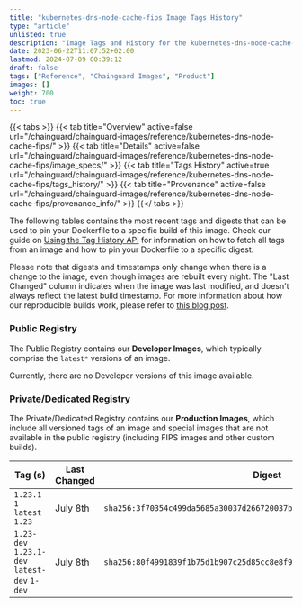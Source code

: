 ```yaml
---
title: "kubernetes-dns-node-cache-fips Image Tags History"
type: "article"
unlisted: true
description: "Image Tags and History for the kubernetes-dns-node-cache-fips Chainguard Image"
date: 2023-06-22T11:07:52+02:00
lastmod: 2024-07-09 00:39:12
draft: false
tags: ["Reference", "Chainguard Images", "Product"]
images: []
weight: 700
toc: true
---
```


{{< tabs >}}
{{< tab title="Overview" active=false url="/chainguard/chainguard-images/reference/kubernetes-dns-node-cache-fips/" >}}
{{< tab title="Details" active=false url="/chainguard/chainguard-images/reference/kubernetes-dns-node-cache-fips/image_specs/" >}}
{{< tab title="Tags History" active=true url="/chainguard/chainguard-images/reference/kubernetes-dns-node-cache-fips/tags_history/" >}}
{{< tab title="Provenance" active=false url="/chainguard/chainguard-images/reference/kubernetes-dns-node-cache-fips/provenance_info/" >}}
{{</ tabs >}}

The following tables contains the most recent tags and digests that can be used to pin your Dockerfile to a specific build of this image. Check our guide on [Using the Tag History API](/chainguard/chainguard-images/using-the-tag-history-api/) for information on how to fetch all tags from an image and how to pin your Dockerfile to a specific digest.

Please note that digests and timestamps only change when there is a change to the image, even though images are rebuilt every night. The "Last Changed" column indicates when the image was last modified, and doesn't always reflect the latest build timestamp. For more information about how our reproducible builds work, please refer to [this blog post](https://www.chainguard.dev/unchained/reproducing-chainguards-reproducible-image-builds).

### Public Registry
The Public Registry contains our **Developer Images**, which typically comprise the `latest*` versions of an image.

Currently, there are no Developer versions of this image available.

### Private/Dedicated Registry
The Private/Dedicated Registry contains our **Production Images**, which include all versioned tags of an image and special images that are not available in the public registry (including FIPS images and other custom builds).

| Tag (s)                                       | Last Changed | Digest                                                                    |
|-----------------------------------------------|--------------|---------------------------------------------------------------------------|
|  `1.23.1` `1` `latest` `1.23`                 | July 8th     | `sha256:3f70354c499da5685a30037d266720037bb4f4aadc4dfd1438bee0636a253825` |
|  `1.23-dev` `1.23.1-dev` `latest-dev` `1-dev` | July 8th     | `sha256:80f4991839f1b75d1b907c25d85cc8e8f9c5929866e2412b66481caac2ff0fdd` |

